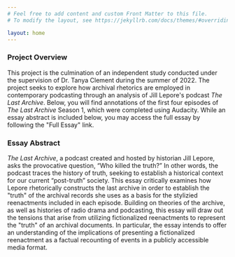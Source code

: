 ```yaml
---
# Feel free to add content and custom Front Matter to this file.
# To modify the layout, see https://jekyllrb.com/docs/themes/#overriding-theme-defaults

layout: home
---
```


### Project Overview

This project is the culmination of an independent study conducted under the supervision of Dr. Tanya Clement during the summer of 2022. The project seeks to explore how archival rhetorics are employed in contemporary podcasting through an analysis of Jill Lepore's podcast *The Last Archive*. Below, you will find annotations of the first four episodes of *The Last Archive* Season 1, which were completed using Audacity. While an essay abstract is included below, you may access the full essay by following the "Full Essay" link.

### Essay Abstract

*The Last Archive*, a podcast created and hosted by historian Jill Lepore, asks the provocative question, “Who killed the truth?” In other words, the podcast traces the history of truth, seeking to establish a historical context for our current “post-truth” society. This essay critically examines how Lepore rhetorically constructs the last archive in order to establish the "truth" of the archival records she uses as a basis for the stylizied reenactments included in each episode. Building on theories of the archive, as well as histories of radio drama and podcasting, this essay will draw out the tensions that arise from utilizing fictionalized reenactments to represent the "truth" of an archival documents. In particular, the essay intends to offer an understanding of the implications of presenting a fictionalized reenactment as a factual recounting of events in a publicly accessible media format. 
